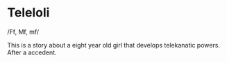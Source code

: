 # Teleloli
/Ff, Mf, mf/

This is a story about a eight year old girl that develops telekanatic powers. After a accedent.
